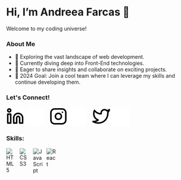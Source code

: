 # Hi, I’m Andreea Farcas 👋

Welcome to my coding universe!

### About Me

- 👀 Exploring the vast landscape of web development.
- 🌱 Currently diving deep into Front-End technologies.
- 💞️ Eager to share insights and collaborate on exciting projects.
- 🥅 2024 Goal: Join a cool team where I can leverage my skills and continue developing them.

### Let's Connect!

[![website](./img/linkedin-light.svg)](https://www.linkedin.com/in/andreea-denisa-farcas#gh-light-mode-only)
[![website](./img/linkedin-dark.svg)](https://www.linkedin.com/in/andreea-denisa-farcas)
&nbsp;&nbsp;
[![website](./img/instagram-light.svg)](https://www.instagram.com/f.andreea.d#gh-light-mode-only)
[![website](./img/instagram-dark.svg)](https://www.instagram.com/f.andreea.d)
&nbsp;&nbsp;
[![website](./img/twitter-light.svg)](https://twitter.com/AndreeaFarcas98#gh-light-mode-only)
[![website](./img/twitter-dark.svg)](https://twitter.com/AndreeaFarcas98)

### Skills:

<img align="left" alt="HTML5" width="26px" src="https://cdn.jsdelivr.net/gh/devicons/devicon/icons/html5/html5-original.svg" style="padding-right:10px;" />
<img align="left" alt="CSS3" width="26px" src="https://cdn.jsdelivr.net/gh/devicons/devicon/icons/css3/css3-original.svg" style="padding-right:10px;" />
<img align="left" alt="JavaScript" width="26px" src="https://cdn.jsdelivr.net/gh/devicons/devicon/icons/javascript/javascript-original.svg" style="padding-right:10px;" />
<img align="left" alt="React" width="26px" src="https://cdn.jsdelivr.net/gh/devicons/devicon/icons/react/react-original.svg" style="padding-right:10px;" />
